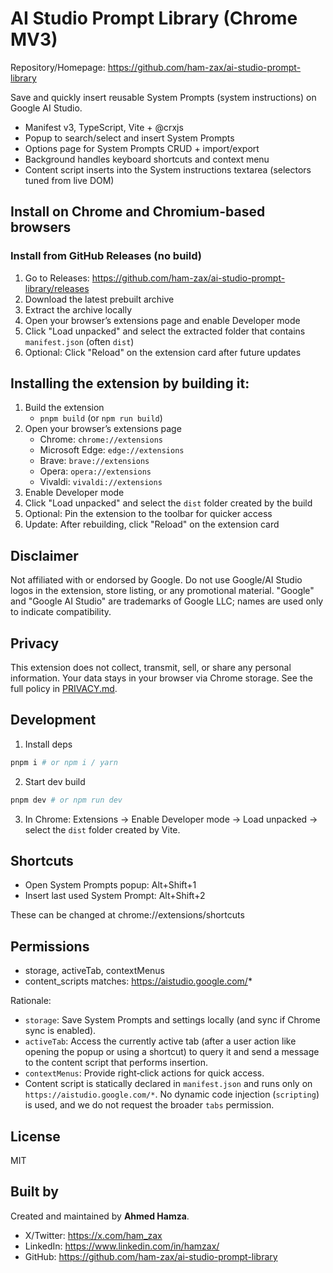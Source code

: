 # AI Studio Prompt Library (Chrome MV3)

Repository/Homepage: https://github.com/ham-zax/ai-studio-prompt-library

Save and quickly insert reusable System Prompts (system instructions) on Google AI Studio.

- Manifest v3, TypeScript, Vite + @crxjs
- Popup to search/select and insert System Prompts
- Options page for System Prompts CRUD + import/export
- Background handles keyboard shortcuts and context menu
- Content script inserts into the System instructions textarea (selectors tuned from live DOM)

## Install on Chrome and Chromium-based browsers

### Install from GitHub Releases (no build)

1. Go to Releases: https://github.com/ham-zax/ai-studio-prompt-library/releases
2. Download the latest prebuilt archive
3. Extract the archive locally
4. Open your browser’s extensions page and enable Developer mode
5. Click "Load unpacked" and select the extracted folder that contains `manifest.json` (often `dist`)
6. Optional: Click "Reload" on the extension card after future updates

## Installing the extension by building it:
1. Build the extension
    - `pnpm build` (or `npm run build`)
2. Open your browser’s extensions page
    - Chrome: `chrome://extensions`
    - Microsoft Edge: `edge://extensions`
    - Brave: `brave://extensions`
    - Opera: `opera://extensions`
    - Vivaldi: `vivaldi://extensions`
3. Enable Developer mode
4. Click "Load unpacked" and select the `dist` folder created by the build
5. Optional: Pin the extension to the toolbar for quicker access
6. Update: After rebuilding, click "Reload" on the extension card

## Disclaimer

Not affiliated with or endorsed by Google. Do not use Google/AI Studio logos in the extension, store listing, or any promotional material. "Google" and "Google AI Studio" are trademarks of Google LLC; names are used only to indicate compatibility.

## Privacy

This extension does not collect, transmit, sell, or share any personal information. Your data stays in your browser via Chrome storage. See the full policy in [PRIVACY.md](https://github.com/ham-zax/ai-studio-prompt-library/blob/main/PRIVACY.md).

## Development

1. Install deps
```bash
pnpm i # or npm i / yarn
```
2. Start dev build
```bash
pnpm dev # or npm run dev
```
3. In Chrome: Extensions → Enable Developer mode → Load unpacked → select the `dist` folder created by Vite.

## Shortcuts
- Open System Prompts popup: Alt+Shift+1
- Insert last used System Prompt: Alt+Shift+2

These can be changed at chrome://extensions/shortcuts

## Permissions
- storage, activeTab, contextMenus
- content_scripts matches: https://aistudio.google.com/*

Rationale:
- `storage`: Save System Prompts and settings locally (and sync if Chrome sync is enabled).
- `activeTab`: Access the currently active tab (after a user action like opening the popup or using a shortcut) to query it and send a message to the content script that performs insertion.
- `contextMenus`: Provide right‑click actions for quick access.
- Content script is statically declared in `manifest.json` and runs only on `https://aistudio.google.com/*`. No dynamic code injection (`scripting`) is used, and we do not request the broader `tabs` permission.

## License
MIT

## Built by

Created and maintained by **Ahmed Hamza**.

- X/Twitter: https://x.com/ham_zax
- LinkedIn: https://www.linkedin.com/in/hamzax/
- GitHub: https://github.com/ham-zax/ai-studio-prompt-library
